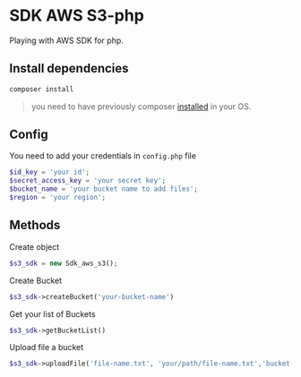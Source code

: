 # SDK AWS S3-php
Playing with AWS SDK for php.

## Install dependencies

```bash
composer install
```

> you need to have previously composer [installed](https://getcomposer.org/download/) in your OS.

## Config

You need to add your credentials in `config.php` file

```php
$id_key = 'your id';
$secret_access_key = 'your secret key';
$bucket_name = 'your bucket name to add files';
$region = 'your region';
```

## Methods 

Create object

```php
$s3_sdk = new Sdk_aws_s3();
```

Create Bucket

```php
$s3_sdk->createBucket('your-bucket-name')
```

Get your list of Buckets

```php
$s3_sdk->getBucketList()
```

Upload file a bucket

```php
$s3_sdk->uploadFile('file-name.txt', 'your/path/file-name.txt','bucket-name');
```
